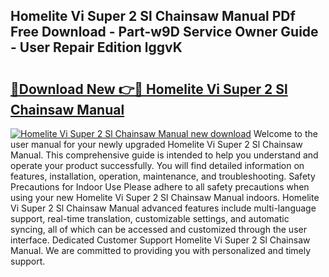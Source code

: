 ## Homelite Vi Super 2 Sl Chainsaw Manual PDf Free Download - Part-w9D Service Owner Guide - User Repair Edition lggvK

# <h2><a href="http://bc64575.oget.top/?id=Homelite+Vi+Super+2+Sl+Chainsaw+Manual">🔗Download New 👉🔴 Homelite Vi Super 2 Sl Chainsaw Manual</a></h2>

[![Homelite Vi Super 2 Sl Chainsaw Manual new download](https://i.imgur.com/5g1atiW.png)](http://bc64575.oget.top/?id=Homelite+Vi+Super+2+Sl+Chainsaw+Manual)
Welcome to the user manual for your newly upgraded Homelite Vi Super 2 Sl Chainsaw Manual. This comprehensive guide is intended to help you understand and operate your product successfully. You will find detailed information on features, installation, operation, maintenance, and troubleshooting. Safety Precautions for Indoor Use Please adhere to all safety precautions when using your new Homelite Vi Super 2 Sl Chainsaw Manual indoors. Homelite Vi Super 2 Sl Chainsaw Manual advanced features include multi-language support, real-time translation, customizable settings, and automatic syncing, all of which can be accessed and customized through the user interface. Dedicated Customer Support Homelite Vi Super 2 Sl Chainsaw Manual. We are committed to providing you with personalized and timely support.
